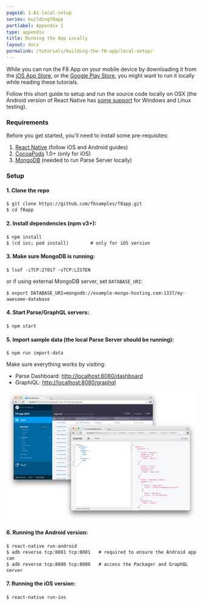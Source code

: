 ```yaml
---
pageid: 1-A1-local-setup
series: buildingf8app
partlabel: Appendix I
type: appendix
title: Running the App Locally
layout: docs
permalink: /tutorials/building-the-f8-app/local-setup/
---
```


While you can run the F8 App on your mobile device by downloading it from the [iOS App Store](https://itunes.apple.com/us/app/f8/id853467066), or the [Google Play Store](https://play.google.com/store/apps/details?id=com.facebook.f8), you might want to run it locally while reading these tutorials.

Follow this short guide to setup and run the source code locally on OSX (the Android version of React Native has [some support](http://facebook.github.io/react-native/docs/linux-windows-support.html#content) for Windows and Linux testing).

### Requirements

Before you get started, you'll need to install some pre-requisites:

1. [React Native](http://facebook.github.io/react-native/docs/getting-started.html) (follow iOS and Android guides)
2. [CocoaPods](http://cocoapods.org) 1.0+ (only for iOS)
3. [MongoDB](https://www.mongodb.org/downloads) (needed to run Parse Server locally)

### Setup

#### 1. **Clone the repo**

```
$ git clone https://github.com/fbsamples/f8app.git
$ cd f8app
```

#### 2. **Install dependencies** (npm v3+):

```
$ npm install
$ (cd ios; pod install)        # only for iOS version
```

#### 3. **Make sure MongoDB is running:**

```
$ lsof -iTCP:27017 -sTCP:LISTEN
```

or if using external MongoDB server, set `DATABASE_URI`:

```
$ export DATABASE_URI=mongodb://example-mongo-hosting.com:1337/my-awesome-database
```

#### 4. **Start Parse/GraphQL servers:**

```
$ npm start
```

#### 5. **Import sample data** (the local Parse Server should be running):

```
$ npm run import-data
```

Make sure everything works by visiting:

* Parse Dashboard: [http://localhost:8080/dashboard](http://localhost:8080/dashboard)
* Graph*i*QL: [http://localhost:8080/graphql](http://localhost:8080/graphql?query=query+%7B%0A++schedule+%7B%0A++++title%0A++++speakers+%7B%0A++++++name%0A++++++title%0A++++%7D%0A++++location+%7B%0A++++++name%0A++++%7D%0A++%7D%0A%7D)

<img src="static/images/screenshot-server@2x.png">


#### 6. **Running the Android version**:

```
$ react-native run-android
$ adb reverse tcp:8081 tcp:8081   # required to ensure the Android app can
$ adb reverse tcp:8080 tcp:8080   # access the Packager and GraphQL server
```


#### 7. **Running the iOS version:**

```
$ react-native run-ios
```